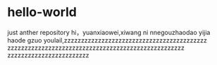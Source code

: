 # hello-world
just anther repository
hi，yuanxiaowei,xiwang ni nnegouzhaodao yijia haode gzuo
youlail,zzzzzzzzzzzzzzzzzzzzzzzzzzzzzzzzzzzzzzzzzz
zzzzzzzzzzzzzzzzzzzzzzzzzzzzzzzzzzzzzzzzzzzzzzzzzzzz
zzzzzzzzzzzzzzzzzzzzzzzz
